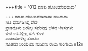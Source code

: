 +++
title = "012 ಮಾತು ಹೋಲುವೆಯಹುದು"

+++
ಮಾತು ಹೋಲುವೆಯಹುದು ನುಡಿದುದು  
ನೀತಿ ಧರ್ಮಜನಿದ್ದ ದೇಶ  
ವ್ರಾತದೊಳು ಬರನಿಲ್ಲ ಸವೆಯವು ಬೆಳೆದ ಬೆಳಸುಗಳು  
ಬೀತ ಬನವಲ್ಲಿಲ್ಲ ಹುಸಿ ಕೊಲೆ  
ಪಾತಕಾದಿಗಳಿಲ್ಲ ಸೊಂಪಿನ  
ನೂತನದ ಸಿರಿಯೆಂದು ನುಡಿದನು ರಾಯ ಗಾಂಗೇಯ     ॥12॥